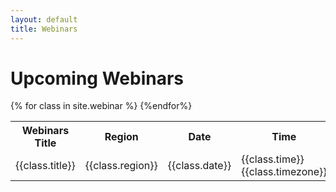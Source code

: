 ```yaml
---
layout: default
title: Webinars
---
```




<div class="home">

  <h1 class="page-heading">Upcoming Webinars</h1>

  <table class="rwd-table">
    <tr>
      <th>Webinars Title</th>
      <th>Region</th>
      <th>Date</th>
      <th>Time</th>
    </tr>
    {% for class in site.webinar %}
    <tr>
      <td>{{class.title}}</td>
      <td>{{class.region}}</td>  
      <td>{{class.date}}</td>
      <td>{{class.time}} {{class.timezone}}</td>
      <td><a class="post-link" href="{{ class.url | prepend: site.baseurl }}">More Information</a></td>
    {%endfor%}
  </table>  


</div>





